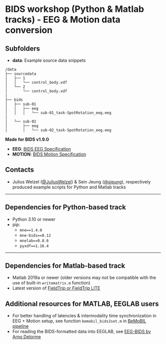 # BIDS workshop (Python & Matlab tracks) - EEG & Motion data conversion
## Subfolders

- **data**: Example source data snippets

```
/data
├── sourcedata
│   ├── 1
│   │   └── control_body.xdf
│   └── 2
│       └── control_body.xdf
|
├── bids
│   ├── sub-01
│   │   ├── eeg
│   │   │   └── sub-01_task-SpotRotation_eeg.eeg
|
│   └── sub-02
│       ├── eeg
│       │   └── sub-02_task-SpotRotation_eeg.eeg

```
**Made for BIDS v1.9.0**

- **EEG**: [BIDS EEG Specification](https://bids-specification.readthedocs.io/en/stable/modality-specific-files/electroencephalography.html)
- **MOTION**: [BIDS Motion Specification](https://bids-specification.readthedocs.io/en/stable/modality-specific-files/motion.html)

## Contacts

- Julius Welzel ([@JuliusWelzel](https://github.com/JuliusWelzel)) & Sein Jeung ([@sjeung](https://github.com/sjeung)), respectively produced example scripts for Python and Matlab tracks

---

## Dependencies for Python-based track

- Python 3.10 or newer
- pip:
	- `mne==1.4.0`
	- `mne-bids==0.12`
	- `mnelab==0.8.6`
	- `pyxdf==1.16.4`

---

## Dependencies for Matlab-based track

- Matlab 2019a or newer (older versions may not be compatible with the use of built-in `writematrix.m` function)
- Latest version of [FieldTrip or FieldTrip LITE](https://www.fieldtriptoolbox.org/download/)

## Additional resources for MATLAB, EEGLAB users

- For better handling of latencies & intermodality time synchronization in EEG + Motion setup, see function `bemobil_bids2set.m` in [BeMoBIL pipeline](https://github.com/BeMoBIL/bemobil-pipeline)
- For reading the BIDS-formatted data into EEGLAB, see [EEG-BIDS by Arno Delorme](https://github.com/sccn/EEG-BIDS)